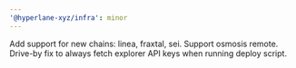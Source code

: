 ```yaml
---
'@hyperlane-xyz/infra': minor
---
```


Add support for new chains: linea, fraxtal, sei.
Support osmosis remote.
Drive-by fix to always fetch explorer API keys when running deploy script.
